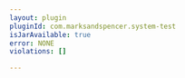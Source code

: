 ```yaml
---
layout: plugin
pluginId: com.marksandspencer.system-test
isJarAvailable: true
error: NONE
violations: []

---
```

